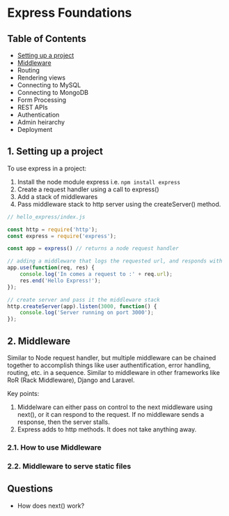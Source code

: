 # Express Foundations

## Table of Contents
- [Setting up a project](#1-setting-up-a-project)
- [Middleware](#2-middleware)
- Routing
- Rendering views
- Connecting to MySQL
- Connecting to MongoDB
- Form Processing
- REST APIs
- Authentication
- Admin heirarchy
- Deployment

## 1. Setting up a project
To use express in a project:
1. Install the node module express i.e. ``` npm install express ```
2. Create a request handler using a call to express()
3. Add a stack of middlewares
4. Pass middleware stack to http server using the createServer() method.

```javascript
// hello_express/index.js

const http = require('http');
const express = require('express');

const app = express() // returns a node request handler

// adding a middleware that logs the requested url, and responds with 'Hello Express'
app.use(function(req, res) {
    console.log('In comes a request to :' + req.url);
    res.end('Hello Express!');
});

// create server and pass it the middleware stack
http.createServer(app).listen(3000, function() {
    console.log('Server running on port 3000');
});
```




## 2. Middleware
Similar to Node request handler, but multiple middleware can be chained together to accomplish things like user authentification, error handling, routing, etc. in a sequence. Similar to middleware in other frameworks like RoR (Rack Middleware), Django and Laravel.

Key points:
1. Middelware can either pass on control to the next middleware using next(), or it can respond to the request. If no middleware sends a response, then the server stalls.
2. Express adds to http methods. It does not take anything away.

### 2.1. How to use Middleware

### 2.2. Middleware to serve static files

## Questions
- How does next() work?
